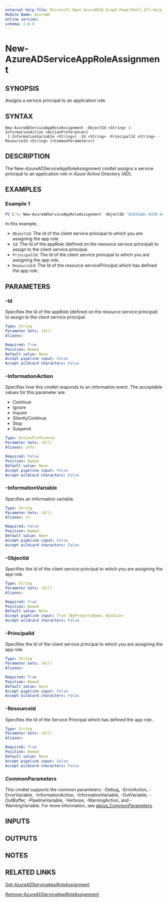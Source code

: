 ```yaml
---
external help file: Microsoft.Open.AzureAD16.Graph.PowerShell.dll-Help.xml
Module Name: AzureAD
online version:
schema: 2.0.0
---
```


# New-AzureADServiceAppRoleAssignment

## SYNOPSIS
Assigns a service principal to an application role.

## SYNTAX

```
New-AzureADServiceAppRoleAssignment -ObjectId <String> [-InformationAction <ActionPreference>]
 [-InformationVariable <String>] -Id <String> -PrincipalId <String> -ResourceId <String> [<CommonParameters>]
```

## DESCRIPTION
The New-AzureADServiceAppRoleAssignment cmdlet assigns a service principal to an application role in Azure Active Directory (AD).

## EXAMPLES

### Example 1
```powershell
PS C:\> New-AzureADServiceAppRoleAssignment -ObjectID 'd2d32a8c-0330-4d09-9509-928fe8fa80a2' -Id '584a9c48-9bae-444f-9116-f12d464ae1fc' -PrincipalID 'd2d32a8c-0330-4d09-9509-928fe8fa80a2' -ResourceID '5bb2f317-c13d-4721-afc4-e4be996eb43f'
```

In this example,

- `ObjectId`:  The Id of the client service principal to which you are assigning the app role.
- `Id`: The Id of the appRole (defined on the resource service principal) to assign to the client service principal.
- `PrincipalId`: The Id of the client service principal to which you are assigning the app role.
- `ResourceId`: The Id of the resource servicePrincipal which has defined the app role.

## PARAMETERS

### -Id
Specifies the Id of the appRole (defined on the resource service principal) to assign to the client service principal.

```yaml
Type: String
Parameter Sets: (All)
Aliases:

Required: True
Position: Named
Default value: None
Accept pipeline input: False
Accept wildcard characters: False
```

### -InformationAction
Specifies how this cmdlet responds to an information event.
The acceptable values for this parameter are:

- Continue
- Ignore
- Inquire
- SilentlyContinue
- Stop
- Suspend

```yaml
Type: ActionPreference
Parameter Sets: (All)
Aliases: infa

Required: False
Position: Named
Default value: None
Accept pipeline input: False
Accept wildcard characters: False
```

### -InformationVariable
Specifies an information variable.

```yaml
Type: String
Parameter Sets: (All)
Aliases: iv

Required: False
Position: Named
Default value: None
Accept pipeline input: False
Accept wildcard characters: False
```

### -ObjectId
Specifies the Id of the client service principal to which you are assigning the app role.

```yaml
Type: String
Parameter Sets: (All)
Aliases:

Required: True
Position: Named
Default value: None
Accept pipeline input: True (ByPropertyName, ByValue)
Accept wildcard characters: False
```

### -PrincipalId
Specifies the Id of the client service principal to which you are assigning the app role.

```yaml
Type: String
Parameter Sets: (All)
Aliases:

Required: True
Position: Named
Default value: None
Accept pipeline input: False
Accept wildcard characters: False
```

### -ResourceId
Specifies the Id of the Service Principal which has defined the app role..

```yaml
Type: String
Parameter Sets: (All)
Aliases:

Required: True
Position: Named
Default value: None
Accept pipeline input: False
Accept wildcard characters: False
```

### CommonParameters
This cmdlet supports the common parameters: -Debug, -ErrorAction, -ErrorVariable, -InformationAction, -InformationVariable, -OutVariable, -OutBuffer, -PipelineVariable, -Verbose, -WarningAction, and -WarningVariable. For more information, see [about_CommonParameters](http://go.microsoft.com/fwlink/?LinkID=113216).

## INPUTS

## OUTPUTS

## NOTES

## RELATED LINKS

[Get-AzureADServiceAppRoleAssignment]()

[Remove-AzureADServiceAppRoleAssignment]()

